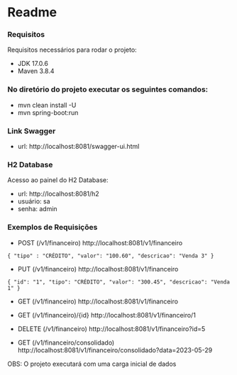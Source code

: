 # Readme

### Requisitos

Requisitos necessários para rodar o projeto:

* JDK 17.0.6
* Maven 3.8.4

### No diretório do projeto executar os seguintes comandos:
* mvn clean install -U
* mvn spring-boot:run

### Link Swagger
* url: http://localhost:8081/swagger-ui.html

### H2 Database
Acesso ao painel do H2 Database:

* url: http://localhost:8081/h2
* usuário: sa
* senha: admin

### Exemplos de Requisições

* POST (/v1/financeiro)
http://localhost:8081/v1/financeiro

`{
    "tipo" : "CRÉDITO",
    "valor": "100.60",
    "descricao": "Venda 3"
}`

* PUT (/v1/financeiro)
http://localhost:8081/v1/financeiro

`{
    "id": "1",
    "tipo": "CRÉDITO",
    "valor": "300.45",
    "descricao": "Venda 1"
}`

* GET (/v1/financeiro)
  http://localhost:8081/v1/financeiro
  
* GET (/v1/financeiro)/{id}
  http://localhost:8081/v1/financeiro/1

* DELETE (/v1/financeiro)
http://localhost:8081/v1/financeiro?id=5

* GET (/v1/financeiro/consolidado)
  http://localhost:8081/v1/financeiro/consolidado?data=2023-05-29


OBS: O projeto executará com uma carga inicial de dados
